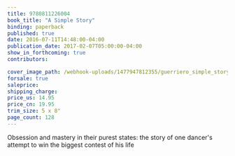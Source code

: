 ```yaml
---
title: 9780811226004
book_title: "A Simple Story"
binding: paperback
published: true
date: 2016-07-11T14:48:00-04:00
publication_date: 2017-02-07T05:00:00-04:00
show_in_forthcoming: true
contributors:

cover_image_path: /webhook-uploads/1477947812355/guerriero_simple_story_cover.jpg
forsale: true
saleprice:
shipping_charge:
price_us: 14.95
price_cn: 19.95
trim_size: 5 x 8"
page_count: 128
---
```

Obsession and mastery in their purest states: the story of one dancer's attempt to win the biggest contest of his life

